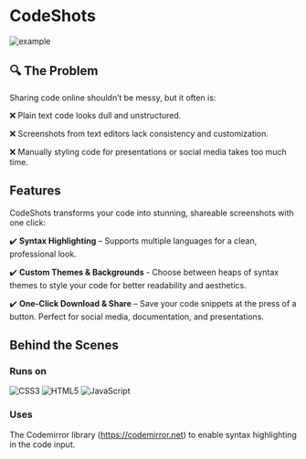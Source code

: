 # CodeShots
![example](https://us-east-1.tixte.net/uploads/me.likes.cash/codeshots.png)
## 🔍 The Problem
Sharing code online shouldn’t be messy, but it often is:

❌ Plain text code looks dull and unstructured.

❌ Screenshots from text editors lack consistency and customization.

❌ Manually styling code for presentations or social media takes too much time.

## Features
CodeShots transforms your code into stunning, shareable screenshots with one click:

✔️ **Syntax Highlighting** – Supports multiple languages for a clean, professional look.

✔️ **Custom Themes & Backgrounds** - Choose between heaps of syntax themes to style your code for better readability and aesthetics.

✔️ **One-Click Download & Share** – Save your code snippets at the press of a button. Perfect for social media, documentation, and presentations.

## Behind the Scenes

### Runs on
![CSS3](https://img.shields.io/badge/css3-%231572B6.svg?style=for-the-badge&logo=css3&logoColor=white)
![HTML5](https://img.shields.io/badge/html5-%23E34F26.svg?style=for-the-badge&logo=html5&logoColor=white)
![JavaScript](https://img.shields.io/badge/javascript-%23323330.svg?style=for-the-badge&logo=javascript&logoColor=%23F7DF1E)

### Uses
The Codemirror library (https://codemirror.net) to enable syntax highlighting in the code input.
